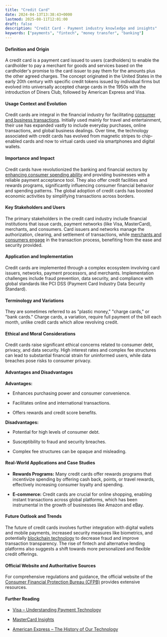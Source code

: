 ```yaml
---
title: "Credit Card"
date: 2024-04-13T13:38:43+0000
lastmod: 2025-08-11T12:01:00
draft: false
description: "Credit Card - Payment industry knowledge and insights"
keywords: ["payments", "fintech", "money transfer", "banking"]
---
```


#### Definition and Origin

A credit card is a payment card issued to users (cardholders) to enable the cardholder to pay a merchant for goods and services based on the cardholder's promise to the card issuer to pay them for the amounts plus the other agreed charges. The concept originated in the United States in the early 20th century with specific credit tokens issued by individual firms but evolved into universally accepted charge cards in the 1950s with the introduction of Diners Club, followed by American Express and Visa.

#### Usage Context and Evolution

Credit cards are integral in the financial industry for facilitating [consumer and business transactions](https://faisalkhanllc.xyz/resources/payments-wiki/c/consumer-financial-protection-bureau-cfpb/). Initially used mainly for travel and entertainment, their use has expanded vastly to include everyday purchases, online transactions, and global business dealings. Over time, the technology associated with credit cards has evolved from magnetic stripes to chip-enabled cards and now to virtual cards used via smartphones and digital wallets.

#### Importance and Impact

Credit cards have revolutionized the banking and financial sectors by [enhancing consumer spending ability](https://faisalkhanllc.xyz/resources/payments-wiki/c/credit/) and providing businesses with a reliable payment acceptance tool. They also offer credit facilities and rewards programs, significantly influencing consumer financial behavior and spending patterns. The global adoption of credit cards has boosted economic activities by simplifying transactions across borders.

#### Key Stakeholders and Users

The primary stakeholders in the credit card industry include financial institutions that issue cards, payment networks (like Visa, MasterCard), merchants, and consumers. Card issuers and networks manage the authorization, clearing, and settlement of transactions, while [merchants and consumers engage](https://faisalkhanllc.xyz/resources/payments-wiki/p/payment-processor/) in the transaction process, benefiting from the ease and security provided.

#### Application and Implementation

Credit cards are implemented through a complex ecosystem involving card issuers, networks, payment processors, and merchants. Implementation challenges include fraud prevention, data security, and compliance with global standards like PCI DSS (Payment Card Industry Data Security Standard).

#### Terminology and Variations

They are sometimes referred to as "plastic money," "charge cards," or "bank cards." Charge cards, a variation, require full payment of the bill each month, unlike credit cards which allow revolving credit.

#### Ethical and Moral Considerations

Credit cards raise significant ethical concerns related to consumer debt, privacy, and data security. High interest rates and complex fee structures can lead to substantial financial strain for uninformed users, while data breaches pose risks to consumer privacy.

#### Advantages and Disadvantages

**Advantages:**

- Enhances purchasing power and consumer convenience.

- Facilitates online and international transactions.

- Offers rewards and credit score benefits.

**Disadvantages:**

- Potential for high levels of consumer debt.

- Susceptibility to fraud and security breaches.

- Complex fee structures can be opaque and misleading.

#### Real-World Applications and Case Studies

- **Rewards Programs:** Many credit cards offer rewards programs that incentivize spending by offering cash back, points, or travel rewards, effectively increasing consumer loyalty and spending.

- **E-commerce:** Credit cards are crucial for online shopping, enabling instant transactions across global platforms, which has been instrumental in the growth of businesses like Amazon and eBay.

#### Future Outlook and Trends

The future of credit cards involves further integration with digital wallets and mobile payments, increased security measures like biometrics, and potentially [blockchain technology](https://faisalkhanllc.xyz/resources/payments-wiki/b/blockchain/blockchain-technology/) to decrease fraud and improve transaction transparency. The rise of fintech and alternative lending platforms also suggests a shift towards more personalized and flexible credit offerings.

#### Official Website and Authoritative Sources

For comprehensive regulations and guidance, the official website of the [Consumer Financial Protection Bureau (CFPB)](https://www.consumerfinance.gov) provides extensive resources.

#### Further Reading

- [Visa – Understanding Payment Technology](https://usa.visa.com)

- [MasterCard Insights](https://www.mastercard.us/en-us.html)

- [American Express – The History of Our Technology](https://www.americanexpress.com)